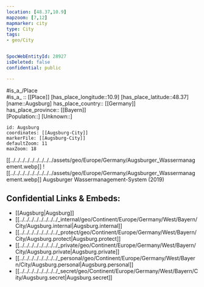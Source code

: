 ```yaml
---
location: [48.37,10.9] 
mapzoom: [7,12] 
mapmarker: city 
type: City
tags:
- geo/City


SpocWebEntityId: 28927
isDeleted: false
confidential: public

---
```

#is_a_/Place  
#is_a_ :: [[Place]] 
[has_place_longitude::10.9] 
[has_place_latitude::48.37] 
[name::Augsburg] 
has_place_country:: [[Germany]]  
has_place_province:: [[Bayern]]  
[Population::] 
[Unknown::] 


```leaflet
id: Augsburg
coordinates: [[Augsburg-City]] 
markerFile: [[Augsburg-City]] 
defaultZoom: 11 
maxZoom: 18
```


[[../../../../../../../../../assets/geo/Europe/Germany/Augsburger_Wassermanagement.webp]] 
![[../../../../../../../../../assets/geo/Europe/Germany/Augsburger_Wassermanagement.webp]] 
Augsburger Wassermanagement-System (2019) 

## Confidential Links & Embeds: 
- [[Augsburg|Augsburg]]  
- [[../../../../../../../../_internal/geo/Continent/Europe/Germany/West/Bayern/City/Augsburg.internal|Augsburg.internal]] 
- [[../../../../../../../../_protect/geo/Continent/Europe/Germany/West/Bayern/City/Augsburg.protect|Augsburg.protect]] 
- [[../../../../../../../../_private/geo/Continent/Europe/Germany/West/Bayern/City/Augsburg.private|Augsburg.private]] 
- [[../../../../../../../../_personal/geo/Continent/Europe/Germany/West/Bayern/City/Augsburg.personal|Augsburg.personal]] 
- [[../../../../../../../../_secret/geo/Continent/Europe/Germany/West/Bayern/City/Augsburg.secret|Augsburg.secret]] 
